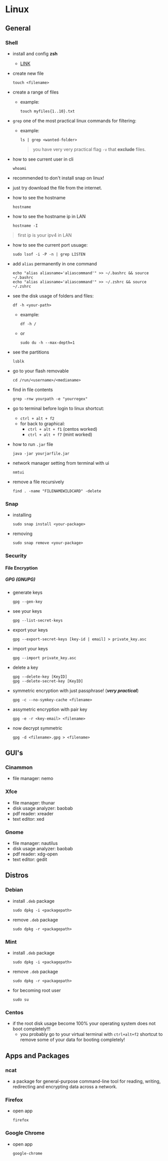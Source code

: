 # Linux

## General

### Shell

- install and config **zsh**
  - [LINK](https://gist.github.com/n1snt/454b879b8f0b7995740ae04c5fb5b7df)

- create new file

  ```shell
  touch <filename>
  ```

- create a range of files
  - example:

    ```shell
    touch myfiles{1..10}.txt
    ```
  
- `grep` one of the most practical linux commands for filtering:
  - example:

    ```shell
    ls | grep <wanted-folder>
    ```

    > you have very very practical flag `-v` that **exclude** files.

- how to see current user in cli

  ```shell
  whoami
  ```

- recommended to don't install snap on linux!
- just try download the file from the internet.

- how to see the hostname

  ```shell
  hostname
  ```

- how to see the hostname ip in LAN

  ```shell
  hostname -I
  ```

> first ip is your ipv4 in LAN

- how to see the current port usuage:

  ```shell
  sudo lsof -i -P -n | grep LISTEN
  ```
  
- add `alias` permanently in one command

  ```shell
  echo "alias aliasname='aliascommand'" >> ~/.bashrc && source ~/.bashrc
  echo "alias aliasname='aliascommand'" >> ~/.zshrc && source ~/.zshrc
  ```

- see the disk usage of folders and files:

  ```shell
  df -h <your-path>
  ```

  - example:

      ```shell
      df -h /
      ```

  - or

    ```shell
    sudo du -h --max-depth=1
    ```

- see the partitions

  ```shell
  lsblk
  ```

- go to your flash removable

  ```shell
  cd /run/<username>/<medianame>
  ```

- find in file contents

  ```shell
  grep -rnw yourpath -e "yourregex"
  ```
  
- go to terminal before login to linux shortcut:
  - `ctrl + alt + f2`
  - for back to graphical:
    - `ctrl + alt + f1` (centos worked)
    - `ctrl + alt + f7` (mint worked)

- how to run `.jar` file

  ```shell
  java -jar yourjarfile.jar
  ```

- network manager setting from terminal with ui

  ```shell
  nmtui
  ```

- remove a file recursively

  ```shell
  find . -name "FILENAMEWILDCARD" -delete
  ```

### Snap

- installing

  ```shell
  sudo snap install <your-package>
  ```

- removing

  ```shell
  sudo snap remove <your-package>
  ```

### Security

#### File Encryption

##### GPG (GNUPG)

- generate keys

  ```shell
  gpg --gen-key
  ```

- see your keys

  ```shell
  gpg --list-secret-keys
  ```
  
- export your keys

  ```shell
  gpg --export-secret-keys [key-id | email] > private_key.asc
  ```
  
- import your keys

  ```shell
  gpg --import private_key.asc
  ```

- delete a key

  ```shell
  gpg --delete-key [KeyID]
  gpg --delete-secret-key [KeyID]
  ```

- symmetric encryption with just passphrase! (***very practical***)

  ```shell
  gpg -c --no-symkey-cache <filename>
  ```

- assymetric encryption with pair key

  ```shell
  gpg -e -r <key-email> <filename>
  ```
  
- now decrypt symmetric

  ```shell
  gpg -d <filename>.gpg > <filename>
  ```

## GUI's

### Cinammon

- file manager: nemo

### Xfce

- file manager: thunar
- disk usage analyzer: baobab
- pdf reader: xreader
- text editor: xed

### Gnome

- file manager: nautilus
- disk usage analyzer: baobab
- pdf reader: xdg-open
- text editor: gedit

## Distros

### Debian

- install `.deb` package

  ```shell
  sudo dpkg -i <packagepath>
  ```

- remove `.deb` package

  ```shell
  sudo dpkg -r <packagepath>
  ```

### Mint

- install `.deb` package

  ```shell
  sudo dpkg -i <packagepath>
  ```

- remove `.deb` package

  ```shell
  sudo dpkg -r <packagepath>
  ```

- for becoming root user

  ```shell
  sudo su
  ```
  
### Centos

- if the root disk usage become 100% your operating system
does not boot completely!!!
  - you probably go to your virtual terminal with `ctrl+alt+f2`
  shortcut to remove some of your data for booting completely!

## Apps and Packages

### ncat

- a package for general-purpose command-line tool for reading, writing, redirecting
and encrypting data across a network.

### Firefox

- open app

  ```shell
  firefox
  ```

### Google Chrome

- open app

  ```shell
  google-chrome
  ```
